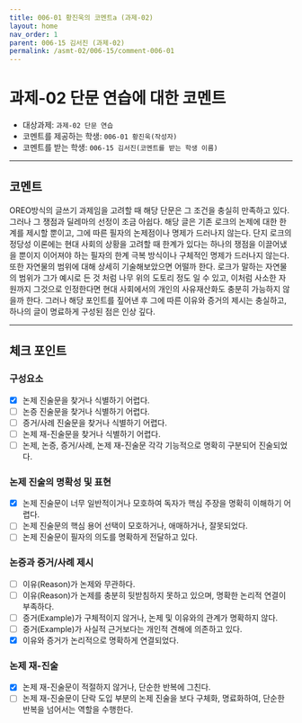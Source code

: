 ```yaml
---
title: 006-01 황진욱의 코멘트a (과제-02)
layout: home
nav_order: 1
parent: 006-15 김서진 (과제-02)
permalink: /asmt-02/006-15/comment-006-01
---
```


# 과제-02 단문 연습에 대한 코멘트

- 대상과제: `과제-02 단문 연습`
- 코멘트를 제공하는 학생: `006-01 황진욱(작성자)` 
- 코멘트를 받는 학생: `006-15 김서진(코멘트를 받는 학생 이름)` 

---

## 코멘트

OREO방식의 글쓰기 과제임을 고려할 때 해당 단문은 그 조건을 충실히 만족하고 있다. 그러나 그 쟁점과 딜레마의 선정이 조금 아쉽다. 해당 글은 기존 로크의 논제에 대한 한계를 제시할 뿐이고, 그에 따른 필자의 논제점이나 명제가 드러나지 않는다. 단지 로크의 정당성 이론에는 현대 사회의 상황을 고려할 때 한계가 있다는 하나의 쟁점을 이끌어냈을 뿐이지 이어져야 하는 필자의 한계 극복 방식이나 구체적인 명제가 드러나지 않는다. 또한 자연물의 범위에 대해 상세히 기술해보았으면 어떨까 한다. 로크가 말하는 자연물의 범위가 그가 예시로 든 것 처럼 나무 위의 도토리 정도 일 수 있고, 이처럼 사소한 자원까지 그것으로 인정한다면 현대 사회에서의 개인의 사유재산화도 충분히 가능하지 않을까 한다.
그러나 해당 포인트를 짚어낸 후 그에 따른 이유와 증거의 제시는 충실하고, 하나의 글이 명료하게 구성된 점은 인상 깊다.

---

## 체크 포인트

### **구성요소**
- [x] 논제 진술문을 찾거나 식별하기 어렵다.
- [ ] 논증 진술문을 찾거나 식별하기 어렵다.
- [ ] 증거/사례 진술문을 찾거나 식별하기 어렵다.
- [ ] 논제 재-진술문을 찾거나 식별하기 어렵다.
- [ ] 논제, 논증, 증거/사례, 논제 재-진술문 각각 기능적으로 명확히 구분되어 진술되었다.

### **논제 진술의 명확성 및 표현**  
- [x] 논제 진술문이 너무 일반적이거나 모호하여 독자가 핵심 주장을 명확히 이해하기 어렵다.  
- [ ] 논제 진술문의 핵심 용어 선택이 모호하거나, 애매하거나, 잘못되었다.  
- [ ] 논제 진술문이 필자의 의도를 명확하게 전달하고 있다.  

### **논증과 증거/사례 제시**  
- [ ] 이유(Reason)가 논제와 무관하다.
- [ ] 이유(Reason)가 논제를 충분히 뒷받침하지 못하고 있으며, 명확한 논리적 연결이 부족하다.  
- [ ] 증거(Example)가 구체적이지 않거나, 논제 및 이유와의 관계가 명확하지 않다. 
- [ ] 증거(Example)가 사실적 근거보다는 개인적 견해에 의존하고 있다.  
- [x] 이유와 증거가 논리적으로 명확하게 연결되었다.  

### **논제 재-진술**  
- [x] 논제 재-진술문이 적절하지 않거나, 단순한 반복에 그친다.   
- [ ] 논제 재-진술문이 단락 도입 부분의 논제 진술을 보다 구체화, 명료화하여, 단순한 반복을 넘어서는 역할을 수행한다. 